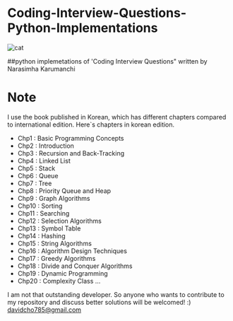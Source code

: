 # Coding-Interview-Questions-Python-Implementations

![cat](https://images-na.ssl-images-amazon.com/images/I/51r6oO5Vy-L._SX384_BO1,204,203,200_.jpg)

##python implemetations of 'Coding Interview Questions" written by Narasimha Karumanchi

# Note
I use the book published in Korean, which has different chapters compared to international edition.
Here`s chapters in korean edition.
 - Chp1 : Basic Programming Concepts
 - Chp2 : Introduction
 - Chp3 : Recursion and Back-Tracking
 - Chp4 : Linked List
 - Chp5 : Stack
 - Chp6 : Queue
 - Chp7 : Tree
 - Chp8 : Priority Queue and Heap
 - Chp9 : Graph Algorithms
 - Chp10 : Sorting
 - Chp11 : Searching
 - Chp12 : Selection Algorithms
 - Chp13 : Symbol Table
 - Chp14 : Hashing
 - Chp15 : String Algorithms
 - Chp16 : Algorithm Design Techniques
 - Chp17 : Greedy Algorithms
 - Chp18 : Divide and Conquer Algorithms
 - Chp19 : Dynamic Programming
 - Chp20 : Complexity Class
 ...
 
I am not that outstanding developer. So anyone who wants to contribute to my repository and discuss better solutions will be welcomed! :)
davidcho785@gmail.com
